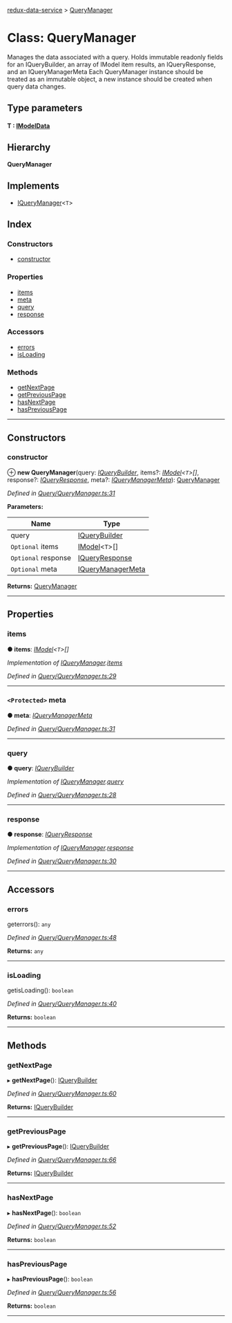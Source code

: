 [redux-data-service](../README.md) > [QueryManager](../classes/querymanager.md)

# Class: QueryManager

Manages the data associated with a query. Holds immutable readonly fields for an IQueryBuilder, an array of IModel item results, an IQueryResponse, and an IQueryManagerMeta Each QueryManager instance should be treated as an immutable object, a new instance should be created when query data changes.

## Type parameters
#### T :  [IModelData](../interfaces/imodeldata.md)
## Hierarchy

**QueryManager**

## Implements

* [IQueryManager](../interfaces/iquerymanager.md)<`T`>

## Index

### Constructors

* [constructor](querymanager.md#constructor)

### Properties

* [items](querymanager.md#items)
* [meta](querymanager.md#meta)
* [query](querymanager.md#query)
* [response](querymanager.md#response)

### Accessors

* [errors](querymanager.md#errors)
* [isLoading](querymanager.md#isloading)

### Methods

* [getNextPage](querymanager.md#getnextpage)
* [getPreviousPage](querymanager.md#getpreviouspage)
* [hasNextPage](querymanager.md#hasnextpage)
* [hasPreviousPage](querymanager.md#haspreviouspage)

---

## Constructors

<a id="constructor"></a>

###  constructor

⊕ **new QueryManager**(query: *[IQueryBuilder](../interfaces/iquerybuilder.md)*, items?: *[IModel](../interfaces/imodel.md)<`T`>[]*, response?: *[IQueryResponse](../interfaces/iqueryresponse.md)*, meta?: *[IQueryManagerMeta](../interfaces/iquerymanagermeta.md)*): [QueryManager](querymanager.md)

*Defined in [Query/QueryManager.ts:31](https://github.com/Rediker-Software/redux-data-service/blob/e03b428/src/Query/QueryManager.ts#L31)*

**Parameters:**

| Name | Type |
| ------ | ------ |
| query | [IQueryBuilder](../interfaces/iquerybuilder.md) |
| `Optional` items | [IModel](../interfaces/imodel.md)<`T`>[] |
| `Optional` response | [IQueryResponse](../interfaces/iqueryresponse.md) |
| `Optional` meta | [IQueryManagerMeta](../interfaces/iquerymanagermeta.md) |

**Returns:** [QueryManager](querymanager.md)

___

## Properties

<a id="items"></a>

###  items

**● items**: *[IModel](../interfaces/imodel.md)<`T`>[]*

*Implementation of [IQueryManager](../interfaces/iquerymanager.md).[items](../interfaces/iquerymanager.md#items)*

*Defined in [Query/QueryManager.ts:29](https://github.com/Rediker-Software/redux-data-service/blob/e03b428/src/Query/QueryManager.ts#L29)*

___
<a id="meta"></a>

### `<Protected>` meta

**● meta**: *[IQueryManagerMeta](../interfaces/iquerymanagermeta.md)*

*Defined in [Query/QueryManager.ts:31](https://github.com/Rediker-Software/redux-data-service/blob/e03b428/src/Query/QueryManager.ts#L31)*

___
<a id="query"></a>

###  query

**● query**: *[IQueryBuilder](../interfaces/iquerybuilder.md)*

*Implementation of [IQueryManager](../interfaces/iquerymanager.md).[query](../interfaces/iquerymanager.md#query)*

*Defined in [Query/QueryManager.ts:28](https://github.com/Rediker-Software/redux-data-service/blob/e03b428/src/Query/QueryManager.ts#L28)*

___
<a id="response"></a>

###  response

**● response**: *[IQueryResponse](../interfaces/iqueryresponse.md)*

*Implementation of [IQueryManager](../interfaces/iquerymanager.md).[response](../interfaces/iquerymanager.md#response)*

*Defined in [Query/QueryManager.ts:30](https://github.com/Rediker-Software/redux-data-service/blob/e03b428/src/Query/QueryManager.ts#L30)*

___

## Accessors

<a id="errors"></a>

###  errors

geterrors(): `any`

*Defined in [Query/QueryManager.ts:48](https://github.com/Rediker-Software/redux-data-service/blob/e03b428/src/Query/QueryManager.ts#L48)*

**Returns:** `any`

___
<a id="isloading"></a>

###  isLoading

getisLoading(): `boolean`

*Defined in [Query/QueryManager.ts:40](https://github.com/Rediker-Software/redux-data-service/blob/e03b428/src/Query/QueryManager.ts#L40)*

**Returns:** `boolean`

___

## Methods

<a id="getnextpage"></a>

###  getNextPage

▸ **getNextPage**(): [IQueryBuilder](../interfaces/iquerybuilder.md)

*Defined in [Query/QueryManager.ts:60](https://github.com/Rediker-Software/redux-data-service/blob/e03b428/src/Query/QueryManager.ts#L60)*

**Returns:** [IQueryBuilder](../interfaces/iquerybuilder.md)

___
<a id="getpreviouspage"></a>

###  getPreviousPage

▸ **getPreviousPage**(): [IQueryBuilder](../interfaces/iquerybuilder.md)

*Defined in [Query/QueryManager.ts:66](https://github.com/Rediker-Software/redux-data-service/blob/e03b428/src/Query/QueryManager.ts#L66)*

**Returns:** [IQueryBuilder](../interfaces/iquerybuilder.md)

___
<a id="hasnextpage"></a>

###  hasNextPage

▸ **hasNextPage**(): `boolean`

*Defined in [Query/QueryManager.ts:52](https://github.com/Rediker-Software/redux-data-service/blob/e03b428/src/Query/QueryManager.ts#L52)*

**Returns:** `boolean`

___
<a id="haspreviouspage"></a>

###  hasPreviousPage

▸ **hasPreviousPage**(): `boolean`

*Defined in [Query/QueryManager.ts:56](https://github.com/Rediker-Software/redux-data-service/blob/e03b428/src/Query/QueryManager.ts#L56)*

**Returns:** `boolean`

___

